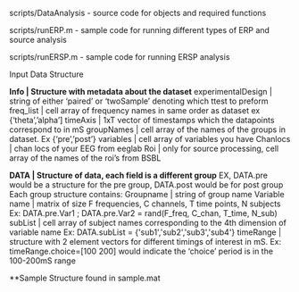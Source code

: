 scripts/DataAnalysis - source code for objects and required functions

scripts/runERP.m - sample code for running different types of ERP and source analysis

scripts/runERSP.m - sample code for running ERSP analysis

Input Data Structure

**Info               | Structure with metadata about the dataset**
  experimentalDesign | string of either ‘paired’ or ‘twoSample’ denoting which ttest to preform
  freq_list          | cell array of frequency names in same order as dataset ex {‘theta’,’alpha’]
  timeAxis           | 1xT vector of timestamps which the datapoints correspond to in mS
  groupNames         | cell array of the names of the groups in dataset. Ex {‘pre’,’post’}
  variables          | cell array of variables you have
  Chanlocs           | chan locs of your EEG from eeglab
  Roi                | only for source processing, cell array of the names of the roi’s from BSBL
  
**DATA               | Structure of data, each field is a different group**
  EX, DATA.pre would be a structure for the pre group, DATA.post would be for post group
  Each group structure contains:
  Groupname     | string of group name
  Variable name | matrix of size F frequencies, C channels, T time points, N subjects
    Ex: DATA.pre.Var1 ; DATA.pre.Var2 = rand(F_freq, C_chan, T_time, N_sub)
  subList       | cell array of subject names corresponding to the 4th dimension of variable name
    Ex: DATA.subList = {'sub1','sub2','sub3','sub4'}
  timeRange     | structure with 2 element vectors for different timings of interest in mS.
    Ex: timeRange.choice=[100 200] would indicate the ‘choice’ period is in the 100-200mS range

**Sample Structure found in sample.mat




